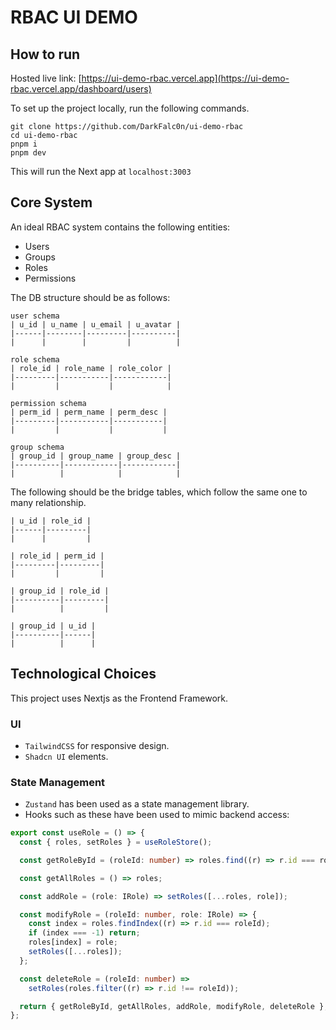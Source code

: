 # RBAC UI DEMO

## How to run

Hosted live link: [https://ui-demo-rbac.vercel.app](https://ui-demo-rbac.vercel.app/dashboard/users)

To set up the project locally, run the following commands.
```
git clone https://github.com/DarkFalc0n/ui-demo-rbac
cd ui-demo-rbac
pnpm i
pnpm dev
```
This will run the Next app at `localhost:3003`

## Core System

An ideal RBAC system contains the following entities: 

- Users
- Groups
- Roles
- Permissions

The DB structure should be as follows:
```
user schema
| u_id | u_name | u_email | u_avatar |
|------|--------|---------|----------|
|      |        |         |          |

role schema
| role_id | role_name | role_color |
|---------|-----------|------------|
|         |           |            |

permission schema
| perm_id | perm_name | perm_desc |
|---------|-----------|-----------|
|         |           |           |

group schema
| group_id | group_name | group_desc |
|----------|------------|------------|
|          |            |            |
```

The following should be the bridge tables, which follow the same one to many relationship.

```
| u_id | role_id |   
|------|---------| 
|      |         |

| role_id | perm_id | 
|---------|---------|
|         |         |   

| group_id | role_id | 
|----------|---------|
|          |         |

| group_id | u_id |
|----------|------|
|          |      |

```


## Technological Choices
This project uses Nextjs as the Frontend Framework.
### UI 
- `TailwindCSS` for responsive design.
- `Shadcn UI` elements.
### State Management
- `Zustand` has been used as a state management library.
- Hooks such as these have been used to mimic backend access:
```ts
export const useRole = () => {
  const { roles, setRoles } = useRoleStore();

  const getRoleById = (roleId: number) => roles.find((r) => r.id === roleId);

  const getAllRoles = () => roles;

  const addRole = (role: IRole) => setRoles([...roles, role]);

  const modifyRole = (roleId: number, role: IRole) => {
    const index = roles.findIndex((r) => r.id === roleId);
    if (index === -1) return;
    roles[index] = role;
    setRoles([...roles]);
  };

  const deleteRole = (roleId: number) =>
    setRoles(roles.filter((r) => r.id !== roleId));

  return { getRoleById, getAllRoles, addRole, modifyRole, deleteRole };
};
```
